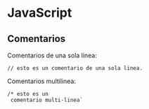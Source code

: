 # JavaScript

## Comentarios

Comentarios de una sola linea:

`// esto es un comentario de una sola linea.`

Comentarios multilinea:

```
/* esto es un
 comentario multi-linea`
```
